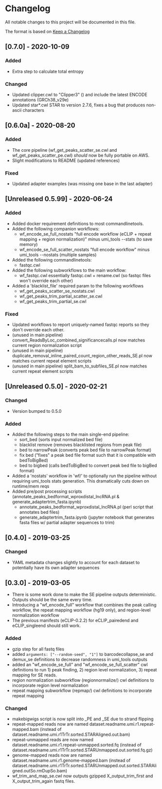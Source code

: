 # Changelog
All notable changes to this project will be documented in this file.

The format is based on [Keep a Changelog](http://keepachangelog.com/en/1.0.0/)

## [0.7.0] - 2020-10-09
### Added
- Extra step to calculate total entropy

### Changed
- Updated clipper.cwl to "Clipper3" () and include the latest ENCODE annotations (GRCh38_v29e)
- Updated star*.cwl STAR to version 2.7.6, fixes a bug that produces non-ascii characters

### 

## [0.6.0a] - 2020-08-20
### Added
- The core pipeline (wf_get_peaks_scatter_se.cwl and wf_get_peaks_scatter_pe.cwl) *should* now be fully portable on AWS.
- Slight modifications to README (updated references)

### Fixed
- Updated adapter examples (was missing one base in the last adapter)

## [Unreleased 0.5.99] - 2020-06-24
### Added
- Added docker requirement definitions to most commandlinetools.
- Added the following companion workflows:
  - wf_encode_se_full_nostats "full encode workflow (eCLIP + repeat mapping + region normalization)" minus umi_tools --stats (to save memory)
  - wf_encode_se_full_scatter_nostats "full encode workflow" minus umi_tools --nostats (multiple samples)
- Added the following commandlinetools:
  - fastqc.cwl
- Added the following subworkflows to the main workflow:
  - wf_fastqc.cwl essentially fastqc.cwl + rename.cwl (so fastqc files won't override each other)
- Added a 'blacklist_file' required param to the following workflows
  - wf_get_peaks_scatter_se_nostats.cwl
  - wf_get_peaks_trim_partial_scatter_se.cwl
  - wf_get_peaks_trim_partial_se.cwl
### Fixed
- Updated workflows to report uniquely-named fastqc reports so they don't override each other.
- (unused in main pipeline) convert_ReadsByLoc_combined_significancecalls.pl now matches current region normalization script
- (unused in main pipeline) duplicate_removal_inline_paired_count_region_other_reads_SE.pl now matches current repeat element scripts
- (unused in main pipeline) split_bam_to_subfiles_SE.pl now matches current repeat element scripts

## [Unreleased 0.5.0] - 2020-02-21
### Changed
- Version bumped to 0.5.0

### Added
- Added the following steps to the main single-end pipeline:
  - sort_bed (sorts input normalized bed file)
  - blacklist remove (removes blacklisted regions from peak file)
  - bed to narrowPeak (converts peak bed file to narrowPeak format)
  - fix bed ("fixes" a peak bed file format such that it is compatible with bedToBigBed)
  - bed to bigbed (calls bedToBigBed to convert peak bed file to bigBed format)
- Added a 'nostats' workflow in 'wf/' to optionally run the pipeline without requiring umi_tools stats generation. This dramatically cuts down on runtime/mem reqs
- Added pre/post processing scripts (annotate_peaks_bedformat_wproxdistal_lncRNA.pl & generate_adaptertrim_fasta.ipynb)
  - annotate_peaks_bedformat_wproxdistal_lncRNA.pl (perl script that annotates bed files)
  - generate_adaptertrim_fasta.ipynb (jupyter notebook that generates fasta files w/ partial adapter sequences to trim)

## [0.4.0] - 2019-03-25
### Changed
- YAML metadata changes slightly to account for each dataset to potentially have its own adapter sequences

## [0.3.0] - 2019-03-05
- There is some work done to make the SE pipeline outputs deterministic. Outputs should be the same every time.
- Introducing a "wf_encode_full" workflow that combines the peak calling workflow, the repeat mapping workflow (hg19 only), and region-level normalization workflow
- The previous manifests (eCLIP-0.2.2) for eCLIP_pairedend and eCLIP_singleend should still work.

### Added
- gzip step for all fastq files
- added ```arguments: ["--random-seed", "1"]``` to barcodecollapse_se and demux_se definitions to decrease randomness in umi_tools outputs
- added an "wf_encode_se_full" and "wf_encode_se_full_scatter" cwl definitions to run 1) peak finding, 2) region level normalization, 3) repeat mapping for SE reads.
- region normalization subworkflow (regionnormalize/) cwl definitions to incorporate region level normalization
- repeat mapping subworkflow (repmap/) cwl definitions to incorporate repeat mapping

### Changed
- makebigwigs script is now split into _PE and _SE due to strand flipping
- repeat-mapped reads now are named dataset.readname.umi.r1.repeat-mapped.bam (instead of dataset.readname.umi.r1TrTr.sorted.STARAligned.out.bam)
- repeat-unmapped reads are now named dataset.readname.umi.r1.repeat-unmapped.sorted.fq (instead of dataset.readname.umi.r1TrTr.sorted.STARUnmapped.out.sorted.fq.gz)
- genome-mapped reads now are named dataset.readname.umi.r1.genome-mapped.bam (instead of dataset.readname.umi.r1TrTr.sorted.STARUnmapped.out.sorted.STARAligned.outSo.rmDupSo.bam)
- wf_trim_and_map_se.cwl now outputs gzipped X_output_trim_first and X_output_trim_again fastq files.

[Unreleased]: https://github.com/yeolab/eclip...HEAD

